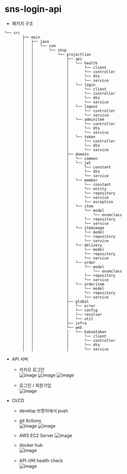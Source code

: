 # sns-login-api

- 패키지 구조

```
└── src
		├── main
		│   ├── java
		│   │   └── com
		│   │       └── shop
		│   │           └── projectlion
		│   │               ├── api
		│   │               │   └── health
		│   │               │       └── client
		│   │               │       └── controller
		│   │               │       └── dto
		│   │               │       └── service
		│   │               │   └── login
		│   │               │       └── client
		│   │               │       └── controller
		│   │               │       └── dto
		│   │               │       └── service
		│   │               │   └── logout
		│   │               │       └── controller
		│   │               │       └── service
		│   │               │   └── adminitem
		│   │               │       └── controller
		│   │               │       └── dto
		│   │               │       └── service
		│   │               │   └── token
		│   │               │       └── controller
		│   │               │       └── dto
		│   │               │       └── service
		│   │               ├── domain
		│   │               │   └── common
		│   │               │   └── jwt
		│   │               │       └── constant
		│   │               │       └── dto
		│   │               │       └── service
		│   │               │   └── member
		│   │               │       └── constant
		│   │               │       └── entity
		│   │               │       └── repository
		│   │               │       └── service
		│   │               │       └── exception
		│   │               │   └── item
		│   │               │       └── model
		│   │               │           └── enumclass
		│   │               │       └── repository
		│   │               │       └── service
		│   │               │   └── itemimage
		│   │               │       └── model
		│   │               │       └── repository
		│   │               │       └── service
		│   │               │   └── delivery
		│   │               │       └── model
		│   │               │       └── repository
		│   │               │       └── service
		│   │               │   └── order
		│   │               │       └── model
		│   │               │           └── enumclass
		│   │               │       └── repository
		│   │               │       └── service
		│   │               │   └── orderitem
		│   │               │       └── model
		│   │               │       └── repository
		│   │               │       └── service
		│   │               ├── global
		│   │               │   └── error
		│   │               │   └── config
		│   │               │   └── resolver
		│   │               │   └── util
		│   │               ├── infra
		│   │               └── web
		│   │               │   └── kakaotoken
		│   │               │       └── client
		│   │               │       └── controller
		│   │               │       └── dto
		│   │               │       └── service
```

- API 서버
    - 카카오 로그인    
    ![image](https://user-images.githubusercontent.com/81370558/215298770-1ecda096-9260-4eb9-b748-a664f01e2bee.png)
    ![image](https://user-images.githubusercontent.com/81370558/215298774-91ddbd2c-7aa4-40f0-b9ab-c24b0a48bf9b.png)
    ![image](https://user-images.githubusercontent.com/81370558/215298776-8ba71557-fa6c-4638-9d98-efae861603f0.png)

    - 로그인 / 회원가입    
    ![image](https://user-images.githubusercontent.com/81370558/215298797-72a841ac-828d-4e02-b335-d73734773e6a.png)

- CI/CD
    - develop 브랜치에서 push

    - git Actions    
    ![image](https://user-images.githubusercontent.com/81370558/215299937-c2f02b59-6486-4536-9e73-da2d9a44e5af.png)
    ![image](https://user-images.githubusercontent.com/81370558/215299946-2acdf056-7f34-4adf-9eda-c73977fb6234.png)

    
    - AWS EC2 Server
    ![image](https://user-images.githubusercontent.com/81370558/215299944-f8ba73a0-a0ac-42f6-b959-3b866a36b040.png)

    - docker hub    
    ![image](https://user-images.githubusercontent.com/81370558/215298846-ec44fe06-1f74-4344-8d4f-17a45f3ad734.png)

    - API 서버 health check    
    ![image](https://user-images.githubusercontent.com/81370558/215298862-b8cffded-fe22-4c22-8f86-f3d9590af06a.png)

    
    
    
    
    
